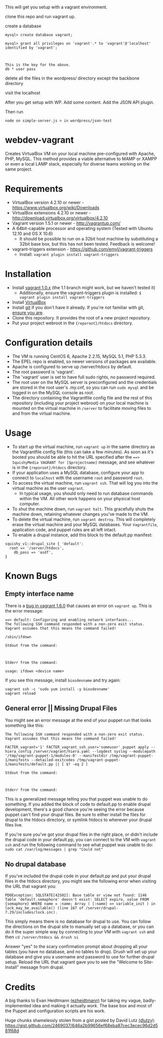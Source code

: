 




This will get you setup with a vagrant environment.

clone this repo and run vagrant up.

create a database


	mysql> create database vagrant;

	mysql> grant all privileges on 'vagrant'.* to 'vagrant'@'localhost' identified by 'vagrant';



	This is the key for the above. 
	db * user pass
	

delete all the files in the wordpress/ directory except the backbone directory

visit the localhost
	
After you get setup with WP. Add some content. Add the JSON API plugin.


Then run 

	node on simple-server.js > in wordpress/json-test





webdev-vagrant
==============

Creates VirtualBox VM on your local machine pre-configured with Apache, PHP, MySQL. This method provides a viable alternative to MAMP or XAMPP or even a local LAMP stack, especially for diverse teams working on the same project.

Requirements
==============

* VirtualBox version 4.2.10 or newer - https://www.virtualbox.org/wiki/Downloads
* VirtualBox extensions 4.2.10 or newer - http://download.virtualbox.org/virtualbox/4.2.10
* Vagrant version 1.5.1 or newer - http://vagrantup.com/
* A 64bit-capable processor and operating system (Tested with Ubuntu 12.10 and OS X 10.6)
  * It should be possible to run on a 32bit host machine by substituting a 32bit base box, but this has not been tested. Feedback is welcome!
* vagrant-triggers extension - https://github.com/emyl/vagrant-triggers
  * Install: ```vagrant plugin install vagrant-triggers```

Installation
=============

* Install [vagrant 1.0.x](http://downloads.vagrantup.com/) (the 1.1 branch might work, but we haven't tested it)
  * Additionally, ensure the vagrant-triggers plugin is installed: `$ vagrant plugin install vagrant-triggers`
* Install [VirtualBox](https://www.virtualbox.org/wiki/Downloads)
* Install [git](http://git-scm.com/downloads) if you don't have it already. If you're not familiar with git, [ensure you are](http://git-scm.com/doc).
* Clone this repository. It provides the root of a new project repository.
* Put your project webroot in the `{reporoot}/htdocs` directory.

Configuration details
==============

* The VM is running CentOS 6, Apache 2.2.15, MySQL 5.1, PHP 5.3.3.
* The EPEL repo is enabled, so newer versions of packages are available.
* Apache is configured to serve up /server/htdocs by default.
* The root password is 'vagrant'.
* The 'vagrant' user is set to have full sudo rights, no password required.
* The root user on the MySQL server is preconfigured and the credentials are stored in the root user's .my.cnf, so you can run `sudo mysql` and be logged in on the MySQL console as root.
* The directory containing the Vagrantfile config file and the rest of this repository (including your project webroot) on your local machine is mounted on the virtual machine in `/server` to facilitate moving files to and from the virtual machine.

Usage
==============

* To start up the virtual machine, run `vagrant up` in the same directory as the Vagrantfile config file (this can take a few minutes). As soon as it's booted you should be able to hit the URL specified after the `==> SquishyMedia VAGRANT for [$projectname]` message, and see whatever is in the `{reporoot}/htdocs` directory.
* If your application uses a MySQL database, configure your app to connect to `localhost` with the username `root` and password `root`.
* To access the virtual machine, run `vagrant ssh`.  That will log you into the virtual machine as the user `vagrant`.
  * In typical usage, you should only need to run database commands within the VM. All other work happens on your physical host computer.
* To shut the machine down, run `vagrant halt`.  This gracefully shuts the machine down, retaining whatever changes you've made to the VM.
* To delete the virtual machine, run `vagrant destroy`.  This will completely erase the virtual machine and your MySQL databases. Your `Vagrantfile`, application code, and puppet rules are all left intact.
* To enable a drupal instance, add this block to the default.pp manifest:
```
squishy_v1::drupal_site { 'default':
  root => '/server/htdocs',
    db_pass => 'asdf',
}
```

Known Bugs
====

Empty interface name
---

There is a [bug in vagrant 1.6.0](https://github.com/mitchellh/vagrant/issues/3649) that causes an error on `vagrant up`. This is the error message:

```
==> default: Configuring and enabling network interfaces...
The following SSH command responded with a non-zero exit status.
Vagrant assumes that this means the command failed!

/sbin/ifdown

Stdout from the command:



Stderr from the command:

usage: ifdown <device name>

```

If you see this message, install `biosdevname` and try again: 

```
vagrant ssh -c 'sudo yum install -y biosdevname'
vagrant reload
```

General error || Missing Drupal Files 
---
You might see an error message at the end of your puppet run that looks something like this:

```
The following SSH command responded with a non-zero exit status.
Vagrant assumes that this means the command failed!

FACTER_vagrant='1' FACTER_vagrant_ssh_user='someuser' puppet apply --hiera_config /server/vagrant/hiera.yaml --logdest syslog --modulepath '/tmp/vagrant-puppet-1/modules-0' --manifestdir /tmp/vagrant-puppet-1/manifests --detailed-exitcodes /tmp/vagrant-puppet-1/manifests/default.pp || [ $? -eq 2 ]

Stdout from the command:



Stderr from the command:
```

This is a generalized message telling you that puppet was unable to do something. If you added the block of code to default.pp to enable drupal development, there's a good chance you're seeing the error because puppet can't find your drupal files. Be sure to either install the files for drupal to the htdocs directory, or symlink htdocs to wherever your drupal files live.

If you're sure you've got your drupal files in the right place, or didn't include the drupal code in your default.pp, you can connect to the VM with `vagrant ssh` and run the following command to see what puppet was unable to do: 
`sudo cat /var/log/messages | grep "Could not"`

No drupal database
---


If you've included the drupal code in your default.pp and put your drupal files in the htdocs directory, you might see the following error when visiting the URL that vagrant you:

```
PDOException: SQLSTATE[42S02]: Base table or view not found: 1146 Table 'default.semaphore' doesn't exist: SELECT expire, value FROM {semaphore} WHERE name = :name; Array ( [:name] => variable_init ) in lock_may_be_available() (line 167 of /server/drupal-7.29/includes/lock.inc).
```

This simply means there is no database for drupal to use. You can follow the directions on the drupal site to manually set up a database, or you can do it the super simple way by connecting to your VM with `vagrant ssh` and then `cd /server/htdocs && drush si`

Answer "yes" to the scary confirmation prompt about dropping all your tables (you have no database, and no tables to drop). Drush will set up your database and give you a username and password to use for further drupal setup. Reload the URL that vagrant gave you to see the "Welcome to Site-Install" message from drupal.

Credits
==============
A big thanks to Evan Heidtmann [(ezheidtmann)](https://github.com/ezheidtmann) for taking my vague, badly-implemented idea and making it actually *work*.  The base box and most of the Puppet and configuration scripts are his work.

Huge chunks shamelessly stolen from a gist posted by David Lutz [(dlutzy)](https://github.com/dlutzy): https://gist.github.com/2469037/646a2b99656ef68eba87cec3ecec96d2d581f68d
